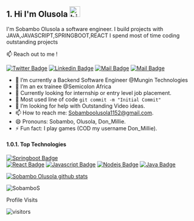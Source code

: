 ## 1. Hi I'm Olusola <img src="https://user-images.githubusercontent.com/1303154/88677602-1635ba80-d120-11ea-84d8-d263ba5fc3c0.gif" width="28px" height="28px" alt="hi">

I'm Sobambo Olusola a software engineer. I build projects with JAVA,JAVASCRIPT,SPRINGBOOT,REACT I spend most of time coding outstanding projects 

:mailbox: Reach out to me !

[![Twitter Badge](https://img.shields.io/badge/-@Millie_Wealthy-1ca0f1?style=flat&labelColor=1ca0f1&logo=twitter&logoColor=white&link=https://twitter.com/Millie_Wealthy)](https://twitter.com/Millie_Wealthy) [![Linkedin Badge](https://img.shields.io/badge/-Olusola-0e76a8?style=flat&labelColor=0e76a8&logo=linkedin&logoColor=white)](https://www.linkedin.com/in/sobambo-olusola/) [![Mail Badge](https://img.shields.io/badge/-@don_mi11ie-e84393?style=flat&labelColor=e84393&logo=instagram&logoColor=white)](https://instagram.com/don_mi11ie) [![Mail Badge](https://img.shields.io/badge/-Sobambo-c0392b?style=flat&labelColor=c0392b&logo=gmail&logoColor=white)](mailto:Sobamboolusola1152@gmail.com)

<!-- TODO: Add last video link -->

- 🔭 I’m currently a Backend Software Engineer @Mungin Technologies
- 🔭 I’m an ex trainee @Semicolon Africa
- 🔭 Currently looking for internship or entry level job placement.
- 🔭 Most used line of code `git commit -m "Initial Commit"`
- 🤔 I’m looking for help with Outstanding Video ideas.
- 📫 How to reach me: Sobamboolusola1152@gmail.com.
- 😄 Pronouns: Sobambo, Olusola, Don_Millie.
- ⚡ Fun fact: I play games (COD my username Don_Millie).

#### 1.0.1. Top Technologies

<!-- TODO: Make technologies links takes you to repositories -->

[![Springboot Badge](https://img.shields.io/badge/-Springboot-61DBFB?style=for-the-badge&labelColor=green&logo=springboot&logoColor=61DBFB)](#)  
[![React Badge](https://img.shields.io/badge/-React-61DBFB?style=for-the-badge&labelColor=black&logo=react&logoColor=61DBFB)](#) 
[![Javascript Badge](https://img.shields.io/badge/-Python-007acc?style=for-the-badge&labelColor=yellow&logo=python&logoColor=007acc)](#) 
[![Nodejs Badge](https://img.shields.io/badge/-Nodejs-3C873A?style=for-the-badge&labelColor=black&logo=node.js&logoColor=3C873A)](#)
[![Java Badge](https://img.shields.io/badge/-Java-e535ab?style=for-the-badge&labelColor=white&logo=java&logoColor=e585ba)](#)

[![Sobambo Olusola github stats](https://github-readme-stats.vercel.app/api?username=SobamboS)](https://github.com/anuraghazra/github-readme-stats)

<p><img align="center" src="https://github-readme-streak-stats.herokuapp.com/?user=SobamboS&" alt="SobamboS" /></p>



 Profile Visits 

![visitors](https://visitor-badge.glitch.me/badge?page_id=SobamboS.SobamboS)



